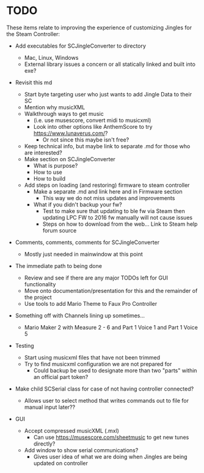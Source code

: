 # TODO

These items relate to improving the experience of customizing Jingles
 for the Steam Controller:

* Add executables for SCJingleConverter to directory
    * Mac, Linux, Windows
    * External library issues a concern or all statically linked and built into exe?
* Revisit this md
    * Start byte targeting user who just wants to add Jingle Data to their SC
    * Mention why musicXML
    * Walkthrough ways to get music 
        * (i.e. use musescore, convert midi to musicxml)
        * Look into other options like AnthemScore to try https://www.lunaverus.com/?
            * Or not since this maybe isn't free?
    * Keep technical info, but maybe link to separate .md for those who are interested?
    * Make section on SCJingleConverter
        * What is purpose?
        * How to use 
        * How to build
    * Add steps on loading (and restoring) firmware to steam controller
        * Make a separate .md and link here and in Firmware section
            * This way we do not miss updates and improvements
        * What if you didn't backup your fw?
            * Test to make sure that updating to ble fw via Steam then updating LPC FW to 2016 fw manually will not cause issues
            * Steps on how to download from the web... Link to Steam help forum source
* Comments, comments, comments for SCJingleConverter
    * Mostly just needed in mainwindow at this point

* The immediate path to being done
    * Review and see if there are any major TODOs left for GUI functionality
    * Move onto documentation/presentation for this and the remainder of the project
    * Use tools to add Mario Theme to Faux Pro Controller

* Something off with Channels lining up sometimes...
    * Mario Maker 2 with Measure 2 - 6 and Part 1 Voice 1 and Part 1 Voice 5

* Testing
    * Start using musicxml files that have not been trimmed
    * Try to find musicxml configuration we are not prepared for
        * Could backup be used to designate more than two "parts" within an official part token?
* Make child SCSerial class for case of not having controller connected?
    * Allows user to select method that writes commands out to file for manual input later??
* GUI
    * Accept compressed musicXML (.mxl)
        * Can use https://musescore.com/sheetmusic to get new tunes directly?
    * Add window to show serial communications?
        * Gives user idea of what we are doing when Jingles are being updated on controller
